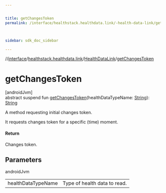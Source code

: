 ```yaml
---


title: getChangesToken
permalink: /interface/healthstack.healthdata.link/-health-data-link/get-changes-token.html



sidebar: sdk_doc_sidebar

---
```



//[interface](/hl_interface.html)/[healthstack.healthdata.link](../index.html)/[HealthDataLink](index.html)/[getChangesToken](get-changes-token.html)



# getChangesToken



[androidJvm]\
abstract suspend fun [getChangesToken](get-changes-token.html)(healthDataTypeName: [String](https://kotlinlang.org/api/latest/jvm/stdlib/kotlin/-string/index.html)): [String](https://kotlinlang.org/api/latest/jvm/stdlib/kotlin/-string/index.html)



A method requesting initial changes token.



It requests changes token for a specific (time) moment.



#### Return



Changes token.



## Parameters


androidJvm

| | |
|---|---|
| healthDataTypeName | Type of health data to read. |






